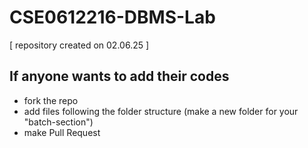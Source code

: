 # CSE0612216-DBMS-Lab
[ repository created on 02.06.25 ]

## If anyone wants to add their codes
- fork the repo
- add files following the folder structure (make a new folder for your "batch-section")
- make Pull Request



